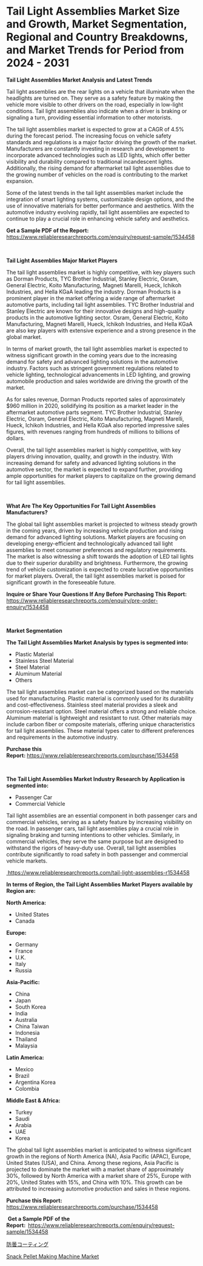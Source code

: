 <p><h1>Tail Light Assemblies Market Size and Growth, Market Segmentation, Regional and Country Breakdowns, and Market Trends for Period from 2024 -  2031</h1></p><p><strong>Tail Light Assemblies Market Analysis and Latest Trends</strong></p>
<p><p>Tail light assemblies are the rear lights on a vehicle that illuminate when the headlights are turned on. They serve as a safety feature by making the vehicle more visible to other drivers on the road, especially in low-light conditions. Tail light assemblies also indicate when a driver is braking or signaling a turn, providing essential information to other motorists.</p><p>The tail light assemblies market is expected to grow at a CAGR of 4.5% during the forecast period. The increasing focus on vehicle safety standards and regulations is a major factor driving the growth of the market. Manufacturers are constantly investing in research and development to incorporate advanced technologies such as LED lights, which offer better visibility and durability compared to traditional incandescent lights. Additionally, the rising demand for aftermarket tail light assemblies due to the growing number of vehicles on the road is contributing to the market expansion.</p><p>Some of the latest trends in the tail light assemblies market include the integration of smart lighting systems, customizable design options, and the use of innovative materials for better performance and aesthetics. With the automotive industry evolving rapidly, tail light assemblies are expected to continue to play a crucial role in enhancing vehicle safety and aesthetics.</p></p>
<p><strong>Get a Sample PDF of the Report:&nbsp;</strong> <a href="https://www.reliableresearchreports.com/enquiry/request-sample/1534458">https://www.reliableresearchreports.com/enquiry/request-sample/1534458</a></p>
<p>&nbsp;</p>
<p><strong>Tail Light Assemblies Major Market Players</strong></p>
<p><p>The tail light assemblies market is highly competitive, with key players such as Dorman Products, TYC Brother Industrial, Stanley Electric, Osram, General Electric, Koito Manufacturing, Magneti Marelli, Hueck, Ichikoh Industries, and Hella KGaA leading the industry. Dorman Products is a prominent player in the market offering a wide range of aftermarket automotive parts, including tail light assemblies. TYC Brother Industrial and Stanley Electric are known for their innovative designs and high-quality products in the automotive lighting sector. Osram, General Electric, Koito Manufacturing, Magneti Marelli, Hueck, Ichikoh Industries, and Hella KGaA are also key players with extensive experience and a strong presence in the global market.</p><p>In terms of market growth, the tail light assemblies market is expected to witness significant growth in the coming years due to the increasing demand for safety and advanced lighting solutions in the automotive industry. Factors such as stringent government regulations related to vehicle lighting, technological advancements in LED lighting, and growing automobile production and sales worldwide are driving the growth of the market.</p><p>As for sales revenue, Dorman Products reported sales of approximately $960 million in 2020, solidifying its position as a market leader in the aftermarket automotive parts segment. TYC Brother Industrial, Stanley Electric, Osram, General Electric, Koito Manufacturing, Magneti Marelli, Hueck, Ichikoh Industries, and Hella KGaA also reported impressive sales figures, with revenues ranging from hundreds of millions to billions of dollars.</p><p>Overall, the tail light assemblies market is highly competitive, with key players driving innovation, quality, and growth in the industry. With increasing demand for safety and advanced lighting solutions in the automotive sector, the market is expected to expand further, providing ample opportunities for market players to capitalize on the growing demand for tail light assemblies.</p></p>
<p>&nbsp;</p>
<p><strong>What Are The Key Opportunities For Tail Light Assemblies Manufacturers?</strong></p>
<p><p>The global tail light assemblies market is projected to witness steady growth in the coming years, driven by increasing vehicle production and rising demand for advanced lighting solutions. Market players are focusing on developing energy-efficient and technologically advanced tail light assemblies to meet consumer preferences and regulatory requirements. The market is also witnessing a shift towards the adoption of LED tail lights due to their superior durability and brightness. Furthermore, the growing trend of vehicle customization is expected to create lucrative opportunities for market players. Overall, the tail light assemblies market is poised for significant growth in the foreseeable future.</p></p>
<p><strong>Inquire or Share Your Questions If Any Before Purchasing This Report:</strong> <a href="https://www.reliableresearchreports.com/enquiry/pre-order-enquiry/1534458">https://www.reliableresearchreports.com/enquiry/pre-order-enquiry/1534458</a></p>
<p>&nbsp;</p>
<p><strong>Market Segmentation</strong></p>
<p><strong>The Tail Light Assemblies Market Analysis by types is segmented into:</strong></p>
<p><ul><li>Plastic Material</li><li>Stainless Steel Material</li><li>Steel Material</li><li>Aluminum Material</li><li>Others</li></ul></p>
<p><p>The tail light assemblies market can be categorized based on the materials used for manufacturing. Plastic material is commonly used for its durability and cost-effectiveness. Stainless steel material provides a sleek and corrosion-resistant option. Steel material offers a strong and reliable choice. Aluminum material is lightweight and resistant to rust. Other materials may include carbon fiber or composite materials, offering unique characteristics for tail light assemblies. These material types cater to different preferences and requirements in the automotive industry.</p></p>
<p><strong>Purchase this Report:&nbsp;</strong><a href="https://www.reliableresearchreports.com/purchase/1534458">https://www.reliableresearchreports.com/purchase/1534458</a></p>
<p>&nbsp;</p>
<p><strong>The Tail Light Assemblies Market Industry Research by Application is segmented into:</strong></p>
<p><ul><li>Passenger Car</li><li>Commercial Vehicle</li></ul></p>
<p><p>Tail light assemblies are an essential component in both passenger cars and commercial vehicles, serving as a safety feature by increasing visibility on the road. In passenger cars, tail light assemblies play a crucial role in signaling braking and turning intentions to other vehicles. Similarly, in commercial vehicles, they serve the same purpose but are designed to withstand the rigors of heavy-duty use. Overall, tail light assemblies contribute significantly to road safety in both passenger and commercial vehicle markets.</p></p>
<p><a href="https://www.reliableresearchreports.com/tail-light-assemblies-r1534458">&nbsp;https://www.reliableresearchreports.com/tail-light-assemblies-r1534458</a></p>
<p><strong>In terms of Region, the Tail Light Assemblies Market Players available by Region are:</strong></p>
<p>
    <p> <strong> North America: </strong>
        <ul>
            <li>United States</li>
            <li>Canada</li>
        </ul>
        </p> 
    <p> <strong> Europe: </strong>
        <ul>
            <li>Germany</li>
            <li>France</li>
            <li>U.K.</li>
            <li>Italy</li>
            <li>Russia</li>
        </ul>
        </p> 
    <p> <strong> Asia-Pacific: </strong>
        <ul>
            <li>China</li>
            <li>Japan</li>
            <li>South Korea</li>
            <li>India</li>
            <li>Australia</li>
            <li>China Taiwan</li>
            <li>Indonesia</li>
            <li>Thailand</li>
            <li>Malaysia</li>
        </ul>
        </p> 
    <p> <strong> Latin America: </strong>
        <ul>
            <li>Mexico</li>
            <li>Brazil</li>
            <li>Argentina Korea</li>
            <li>Colombia</li>
        </ul>
        </p> 
    <p> <strong> Middle East & Africa: </strong>
        <ul>
            <li>Turkey</li>
            <li>Saudi</li>
            <li>Arabia</li>
            <li>UAE</li>
            <li>Korea</li>
        </ul>
    </p>
    </p>
<p><p>The global tail light assemblies market is anticipated to witness significant growth in the regions of North America (NA), Asia Pacific (APAC), Europe, United States (USA), and China. Among these regions, Asia Pacific is projected to dominate the market with a market share of approximately 30%, followed by North America with a market share of 25%, Europe with 20%, United States with 15%, and China with 10%. This growth can be attributed to increasing automotive production and sales in these regions.</p></p>
<p><strong>Purchase this Report: </strong><a href="https://www.reliableresearchreports.com/purchase/1534458">https://www.reliableresearchreports.com/purchase/1534458</a></p>
<p>&nbsp;<strong>Get a Sample PDF of the Report:&nbsp;&nbsp;</strong><a href="https://www.reliableresearchreports.com/enquiry/request-sample/1534458">https://www.reliableresearchreports.com/enquiry/request-sample/1534458</a></p>
<p><strong></strong></p>
<p><p><a href="https://github.com/ihabdkwlxs948/Market-Research-Report-List-2/blob/main/8799272120940.md">防曇コーティング</a></p><p><a href="https://github.com/JermaineCrona2023/Market-Research-Report-List-1/blob/main/snack-pellet-making-machine-market.md">Snack Pellet Making Machine Market</a></p></p>